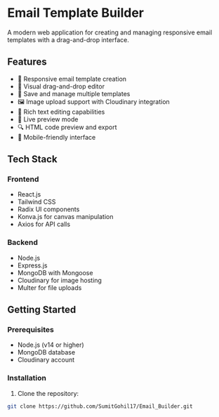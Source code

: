 # Email Template Builder

A modern web application for creating and managing responsive email templates with a drag-and-drop interface.

## Features

- 📱 Responsive email template creation
- 🎨 Visual drag-and-drop editor
- 💾 Save and manage multiple templates
- 🖼️ Image upload support with Cloudinary integration
- 📝 Rich text editing capabilities
- 🎯 Live preview mode
- 🔍 HTML code preview and export
- 📱 Mobile-friendly interface

## Tech Stack

### Frontend
- React.js
- Tailwind CSS
- Radix UI components
- Konva.js for canvas manipulation
- Axios for API calls

### Backend
- Node.js
- Express.js
- MongoDB with Mongoose
- Cloudinary for image hosting
- Multer for file uploads

## Getting Started

### Prerequisites
- Node.js (v14 or higher)
- MongoDB database
- Cloudinary account

### Installation

1. Clone the repository:
```bash
git clone https://github.com/SumitGohil17/Email_Builder.git